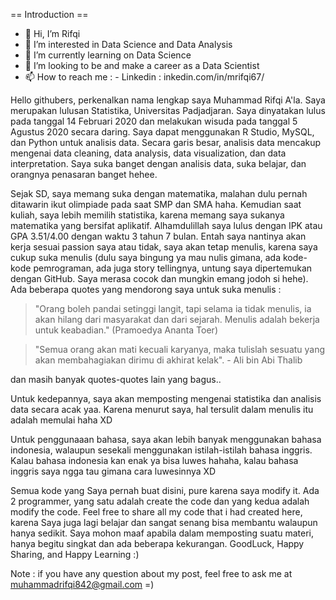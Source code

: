 == Introduction ==

- 👋 Hi, I’m Rifqi
- 👀 I’m interested in Data Science and Data Analysis
- 🌱 I’m currently learning on Data Science
- 💞️ I’m looking to be and make a career as a Data Scientist
- 📫 How to reach me :
      - Linkedin : inkedin.com/in/mrifqi67/
      
Hello githubers, perkenalkan nama lengkap saya Muhammad Rifqi A'la. Saya merupakan lulusan Statistika, Universitas Padjadjaran. Saya dinyatakan lulus pada tanggal 14 Februari 2020 dan melakukan wisuda pada tanggal 5 Agustus 2020 secara daring. Saya dapat menggunakan R Studio, MySQL, dan Python untuk analisis data. Secara garis besar, analisis data mencakup mengenai data cleaning, data analysis, data visualization, dan data interpretation. Saya suka banget dengan analisis data, suka belajar, dan orangnya penasaran banget hehee.

Sejak SD, saya memang suka dengan matematika, malahan dulu pernah ditawarin ikut olimpiade pada saat SMP dan SMA haha. Kemudian saat kuliah, saya lebih memilih statistika, karena memang saya sukanya matematika yang bersifat aplikatif. Alhamdulillah saya lulus dengan IPK atau GPA 3.51/4.00 dengan waktu 3 tahun 7 bulan. Entah saya nantinya akan kerja sesuai passion saya atau tidak, saya akan tetap menulis, karena saya cukup suka menulis (dulu saya bingung ya mau nulis gimana, ada kode-kode pemrograman, ada juga story tellingnya, untung saya dipertemukan dengan GitHub. Saya merasa cocok dan mungkin emang jodoh si hehe). Ada beberapa quotes yang mendorong saya untuk suka menulis :

> "Orang boleh pandai setinggi langit, tapi selama ia tidak menulis, ia akan hilang dari masyarakat dan dari sejarah. Menulis adalah bekerja untuk keabadian." (Pramoedya Ananta Toer)

> "Semua orang akan mati kecuali karyanya, maka tulislah sesuatu yang akan membahagiakan dirimu di akhirat kelak". - Ali bin Abi Thalib

dan masih banyak quotes-quotes lain yang bagus..

Untuk kedepannya, saya akan memposting mengenai statistika dan analisis data secara acak yaa. Karena menurut saya, hal tersulit dalam menulis itu adalah memulai haha XD

Untuk penggunaaan bahasa, saya akan lebih banyak menggunakan bahasa indonesia, walaupun sesekali menggunakan istilah-istilah bahasa inggris. Kalau bahasa indonesia kan enak ya bisa luwes hahaha, kalau bahasa inggris saya ngga tau gimana cara luwesinnya XD

Semua kode yang Saya pernah buat disini, pure karena saya modify it. Ada 2 programmer, yang satu adalah create the code dan yang kedua adalah modify the code. Feel free to share all my code that i had created here, karena Saya juga lagi belajar dan sangat senang bisa membantu walaupun hanya sedikit. Saya mohon maaf apabila dalam memposting suatu materi, hanya begitu singkat dan ada beberapa kekurangan. GoodLuck, Happy Sharing, and Happy Learning :)

Note : if you have any question about my post, feel free to ask me at muhammadrifqi842@gmail.com =)

